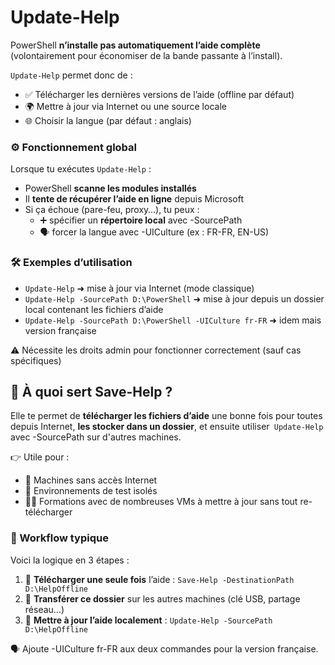 # Update-Help

PowerShell **n’installe pas automatiquement l’aide complète** (volontairement pour économiser de la bande passante à l’install).

`Update-Help` permet donc de :

- ✅ Télécharger les dernières versions de l’aide (offline par défaut)
- 🌍 Mettre à jour via Internet ou une source locale
- 🌐 Choisir la langue (par défaut : anglais)



### **⚙️ Fonctionnement global**

Lorsque tu exécutes `Update-Help` :

- PowerShell **scanne les modules installés**
- Il **tente de récupérer l’aide en ligne** depuis Microsoft
- Si ça échoue (pare-feu, proxy…), tu peux :
  - ➕ spécifier un **répertoire local** avec -SourcePath
  - 🗣️ forcer la langue avec -UICulture (ex : FR-FR, EN-US)



### **🛠️ Exemples d’utilisation**

- `Update-Help` ➜ mise à jour via Internet (mode classique)
- `Update-Help -SourcePath D:\PowerShell` ➜ mise à jour depuis un dossier local contenant les fichiers d’aide
- `Update-Help -SourcePath D:\PowerShell -UICulture fr-FR` ➜ idem mais version française

⚠️ Nécessite les droits admin pour fonctionner correctement (sauf cas spécifiques)



## **💾 À quoi sert Save-Help ?**

Elle te permet de **télécharger les fichiers d’aide** une bonne fois pour toutes depuis Internet, **les stocker dans un dossier**, et ensuite utiliser` Update-Help` avec -SourcePath sur d'autres machines.

👉 Utile pour :

- 📡 Machines sans accès Internet
- 🧪 Environnements de test isolés
- 👨‍🏫 Formations avec de nombreuses VMs à mettre à jour sans tout re-télécharger



### **🔗 Workflow typique**

Voici la logique en 3 étapes :

1.  🧲 **Télécharger une seule fois** l’aide : `Save-Help -DestinationPath D:\HelpOffline`
2.  💼 **Transférer ce dossier** sur les autres machines (clé USB, partage réseau…)
3.  🔄 **Mettre à jour l’aide localement** : `Update-Help -SourcePath D:\HelpOffline`

🗣️ Ajoute -UICulture fr-FR aux deux commandes pour la version française.

